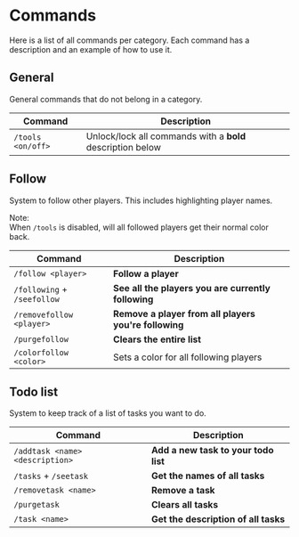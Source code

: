 # Commands
Here is a list of all commands per category. Each command has a description and an example of how to use it.

## General
General commands that do not belong in a category.

| Command                    | Description                                                |
|----------------------------|------------------------------------------------------------|
| `/tools <on/off>`          | Unlock/lock all commands with a **bold** description below |

## Follow
System to follow other players. This includes highlighting player names.

Note:<br/>
When `/tools` is disabled, will all followed players get their normal color back.

| Command                     | Description                                        |
|-----------------------------|----------------------------------------------------|
| `/follow <player>`          | **Follow a player**                                |
| `/following` + `/seefollow` | **See all the players you are currently following**  |
| `/removefollow <player>`    | **Remove a player from all players you're following** |
| `/purgefollow`              | **Clears the entire list**                          |
| `/colorfollow <color>`      | Sets a color for all following players             |


## Todo list
System to keep track of a list of tasks you want to do.

| Command                         | Description                          |
|---------------------------------|--------------------------------------|
| `/addtask <name> <description>` | **Add a new task to your todo list** |
| `/tasks` + `/seetask`           | **Get the names of all tasks**       |
| `/removetask <name>`            | **Remove a task**                    |
| `/purgetask`                    | **Clears all tasks**                 |
| `/task <name>`                  | **Get the description of all tasks** |